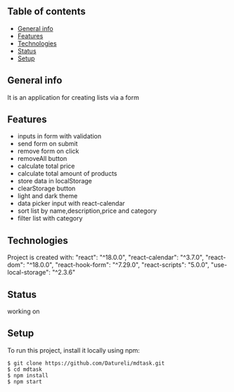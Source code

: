 ## Table of contents
* [General info](#general-info)
* [Features](#features)
* [Technologies](#technologies)
* [Status](#status)
* [Setup](#setup)

## General info
It is an application for creating lists via a form

## Features
* inputs in form with validation
* send form on submit
* remove form on click
* removeAll button
* calculate total price
* calculate total amount of products
* store data in localStorage
* clearStorage button
* light and dark theme
* data picker input with react-calendar
* sort list by name,description,price and category
* filter list with category


## Technologies
Project is created with:
"react": "^18.0.0",
"react-calendar": "^3.7.0",
"react-dom": "^18.0.0",
"react-hook-form": "^7.29.0",
"react-scripts": "5.0.0",
"use-local-storage": "^2.3.6"


## Status
working on
	
## Setup
To run this project, install it locally using npm:

```
$ git clone https://github.com/Datureli/mdtask.git
$ cd mdtask
$ npm install
$ npm start
```


